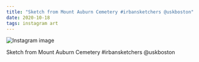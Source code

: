 ```yaml
---
title: "Sketch from Mount Auburn Cemetery #irbansketchers @uskboston"
date: 2020-10-18
tags: instagram art
---
```


![Instagram image](/media/122016914_366002204602127_3999156532367802039_n_17890613593723032.jpg)

Sketch from Mount Auburn Cemetery #irbansketchers @uskboston
